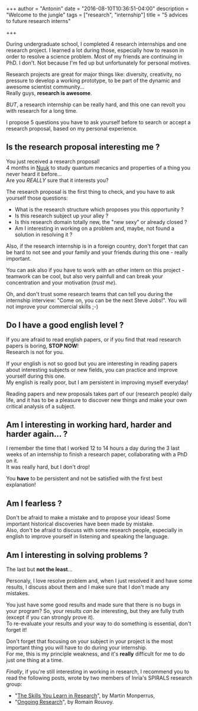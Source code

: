 +++
author = "Antonin"
date = "2016-08-10T10:36:51-04:00"
description = "Welcome to the jungle"
tags = ["research", "internship"]
title = "5 advices to future research interns"

+++

During undergraduate school, I completed 4 research internships and one research project.
I learned a lot during those, especially how to reason in order to resolve a science problem.
Most of my friends are continuing in PhD. I don't. Not because I'm fed up but unfortunately for personal motives.

Research projects are great for major things like: diversity, creativity, no pressure to develop a working prototype, to be part of the dynamic and awesome scientist community...  
Really guys, **research is awesome**.

_BUT_, a research internship can be really hard, and this one can revolt you with research for a long time.

I propose 5 questions you have to ask yourself before to search or accept a research proposal, based on my personal experience.

## Is the research proposal interesting me ?

You just received a research proposal!  
4 months in [Nuuk](https://en.wikipedia.org/wiki/Nuuk) to study quantum mecanics and properties of a thing you never heard it before...  
Are you _REALLY_ sure that it interests you?

The research proposal is the first thing to check, and you have to ask yourself those questions:

*	What is the research structure which proposes you this opportunity ?
*	Is this research subject up your alley ?
*	Is this research domain totally new, the "new sexy" or already closed ?
*	Am I interesting in working on a problem and, maybe, not found a solution in resolving it ?

Also, if the research internship is in a foreign country, don't forget that can be hard to not see and your family and your friends during this one - really important.

You can ask also if you have to work with an other intern on this project - teamwork can be cool, but also very painfull and can break your concentration and your motivation (_trust me_).

Oh, and don't trust some research teams that can tell you during the internship interview: "Come on, you can be the next Steve Jobs!". You will not improve your commercial skills ;-)

## Do I have a good english level ?

If you are afraid to read english papers, or if you find that read research papers is boring, **STOP NOW**!  
Research is not for you.

If your english is not so good but you are interesting in reading papers about interesting subjects or new fields, you can practice and improve yourself during this one.  
My english is really poor, but I am persistent in improving myself everyday!

Reading papers and new proposals takes part of our (research people) daily life, and it has to be a pleasure to discover new things and make your own critical analysis of a subject.

## Am I interesting in working hard, harder and harder again... ?

I remember the time that I worked 12 to 14 hours a day during the 3 last weeks of an internship to finish a research paper, collaborating with a PhD on it.  
It was really hard, but I don't drop!

You **have** to be persistent and not be satisfied with the first best explanation!

## Am I fearless ?

Don't be afraid to make a mistake and to propose your ideas!
Some important historical discoveries have been made by mistake.  
Also, don't be afraid to discuss with some research people, especially in english to improve yourself in listening and speaking the language.

## Am I interesting in solving problems ?

The last but **not the least**...

Personaly, I love resolve problem and, when I just resolved it and have some results, I discuss about them and I make sure that I don't made any mistakes.

You just have some good results and made sure that there is no bugs in your program? So, your results _can be_ interesting, but they are fully truth (except if you can strongly prove it).  
To re-evaluate your results and your way to do something is essential, don't forget it!

Don't forget that focusing on your subject in your project is the most important thing you will have to do during your internship.  
For me, this is my principle weakness, and it's **really** difficult for me to do just one thing at a time.

_Finally_, if you're still interesting in working in research, I recommend you to read the following posts, wrote by two members of Inria's SPIRALS research group:

*	"[The Skills You Learn in Research](http://www.monperrus.net/martin/research-skills)", by Martin Monperrus,
*	"[Ongoing Research](http://www.lifl.fr/~rouvoy/research/index.html)", by Romain Rouvoy.
